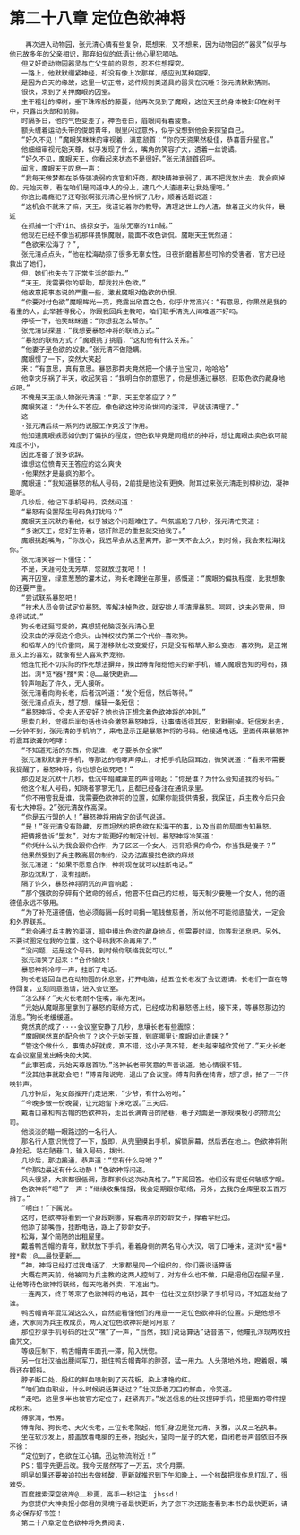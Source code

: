 # 第二十八章 定位色欲神将
        再次进入动物园，张元清心情有些复杂，既想来，又不想来，因为动物园的“器灵”似乎与他已故多年的父亲相识，那弃妇似的低语让他心里犯嘀咕。
       但又好奇动物园器灵与亡父生前的恩怨，忍不住想探究。
       一路上，他默默绷紧神经，却没有像上次那样，感应到某种窥探。
       是因为白天的缘故，这里一切正常，这件规则类道具的器灵在沉睡？张元清默默猜测。
       很快，来到了关押魔眼的囚室。
       主干粗壮的樟树，垂下珠帘般的藤蔓，他再次见到了魔眼，这位天王的身体被封印在树干中，只露出头部和前胸。
       时隔多日，他的气色变差了，神色苍白，眉眼间有着疲惫。
       额头缠着运动头带的俊朗青年，眼里闪过意外，似乎没想到他会来探望自己。
       “好久不见！”魔眼笑眯眯的审视着，满意颔首：“你的天资果然极佳，恭喜晋升星官。”
       他细细审视元始天尊，似乎发现了什么，嘴角的笑容扩大，透着一丝诡谲。
       “好久不见，魔眼天王，你看起来状态不是很好。”张元清颔首招呼。
       闻言，魔眼天王叹息一声：
       “我每天做梦都在杀恃强凌弱的贪官和奸商，都快精神衰弱了，再不把我放出去，我会疯掉的。元始天尊，看在咱们是同道中人的份上，逮几个人渣进来让我处理吧。”
       你这比毒瘾犯了还夸张啊张元清心里怜悯了几秒，顺着话题说道：
       “这机会不就来了嘛，天王，我谨记着你的教导，清理这世上的人渣，做着正义的伙伴，最近
       在抓捕一个奸Yin、掳掠女子，滥杀无辜的Yin贼。”
       他现在已经不像当初那样畏惧魔眼，能面不改色调侃。魔眼天王恍然道：
       “色欲来松海了？”,
       张元清点点头，“他在松海劫掠了很多无辜女性，日夜折磨着那些可怜的受害者，官方已经救出了她们，
       但，她们也失去了正常生活的能力。”
       “天王，我需要你的帮助，帮我找出色欲。”
       他故意把事态说的严重一些，激发魔眼对色欲的仇恨。
       “你要对付色欲”魔眼眸光一亮，竟露出欣喜之色，似乎非常高兴：“有意思，你果然是我的看重的人，此举甚得我心，你跟我回兵主教吧，咱们联手清洗人间难道不好吗。
       停顿一下，他笑眯眯道：“你想我怎么帮你。”
       张元清试探道：“我想要暴怒神将的联络方式。”
       “暴怒的联络方式？”魔眼挑了挑眉，“这和他有什么关系。”
       “他妻子是色欲的奴隶。”张元清不做隐瞒。
       魔眼愣了一下，突然大笑起
       来：“有意思，真有意思。暴怒那莽夫竟然把一个婊子当宝贝，哈哈哈”
       他幸灾乐祸了半天，收起笑容：“我明白你的意思了，你是想通过暴怒，获取色欲的藏身地点吧。”
       不愧是天王级人物张元清道：“那，天王您答应了？”
       魔眼笑道：“为什么不答应，像色欲这种污染世间的渣滓，早就该清理了。”
       这
       ·张元清后续一系列的说服工作竟没了作用。
       他知道魔眼嫉恶如仇到了偏执的程度，但色欲毕竟是同组织的神将，想让魔眼出卖色欲可能难度不小，
       因此准备了很多说辞。
       谁想这位愤青天王答应的这么爽快
       ·他果然才是最疯的那个。
       魔眼道：“我知道暴怒的私人号码，2前提是他没有更换。附耳过来张元清走到樟树边，凝神聆听。
       几秒后，他记下手机号码，突然问道：
       “暴怒有设置陌生号码免打扰吗？”
       魔眼天王沉默的看他，似乎被这个问题难住了。气氛尴尬了几秒，张元清忙笑道：
       “多谢天王，您好生待着，惩奸除恶的重担就交给我了。”
       魔眼挑起嘴角，“你放心，我迟早会从这里离开，那一天不会太久，到时候，我会来松海找你。”
       张元清笑容一下僵住：“
       不是，天涯何处无芳草，您就放过我吧！！
       离开囚室，绿意葱葱的灌木边，狗长老蹲坐在那里，感慨道：“魔眼的偏执程度，比我想象的还要严重。
       “尝试联系暴怒吧！
       “技术人员会尝试定位暴怒，等解决掉色欲，就安排人手清理暴怒。呵呵，这未必管用，但总得试试。”
       狗长老还挺可爱的，真想搓他脑袋张元清心里
       没来由的浮现这个念头。山神权杖的第二个代价—喜欢狗。
       和稻草人的代价雷同，属于潜移默化改变爱好，只是没有稻草人那么变态，喜欢狗，是正常意义上的喜欢，就像有些人喜欢养宠物。
       他连忙把不切实际的作死想法摒弃，摸出傅青阳给他买的新手机，输入魔眼告知的号码，拨
       出。浏*览*器*搜*索：@……最快更新……
       铃声响起了许久，无人接听。
       张元清看向狗长老，后者沉吟道：“发个短信，然后等待。”
       张元清点点头，想了想，编辑一条短信：
       “暴怒神将，令夫人还安好？她也许正想念着色欲神将的冲刺。”
       思索几秒，觉得后半句话也许会激怒暴怒神将，让事情适得其反，默默删掉。短信发出去，一分钟不到，张元清的手机响了，来电显示正是暴怒神将的号码。他接通电话，里面传来暴怒神将震耳欲聋的咆哮：
       “不知道死活的东西，你是谁，老子要杀你全家”
       张元清默默拿开手机，等那边的咆哮声停止，才把手机贴回耳边，微笑说道：“看来不需要我提醒了，暴怒神将，你也想色欲死吧！”
       那边足足沉默十几秒，低沉中暗藏躁意的声音响起：“你是谁？为什么会知道我的号码。”
       他这个私人号码，知晓者寥寥无几，且都已经备注在通讯录里。
       “你不用管我是谁，我需要色欲神将的位置，如果你能提供情报，我保证，兵主教今后只会有七大神将。2”张元清故作高深。
       “你是五行盟的人！”暴怒神将用肯定的语气说道。
       “是！”张元清没有隐藏，反而坦然的把色欲在松海干的事，以及当前的局面告知暴怒。
       把情报告诉“盟友”，对方才能更好的制定计划。暴怒神将冷笑道：
       “你凭什么认为我会跟你合作，为了区区一个女人，违背恐惧的命令，你当我是傻子？”
       他果然受到了兵主教高层的制约，没办法直接找色欲的麻烦
       张元清道：“如果不愿意合作，神将现在就可以挂断电话。”
       那边沉默了，没有挂断。
       隔了许久，暴怒神将阴沉的声音响起：
       “那个强欲的杂碎有个致命的弱点，他管不住自己的烂根，每天制少要睡一个女人，他的道德值永远不够用。
       “为了补充道德值，他必须每隔一段时间捐一笔钱做慈善，所以他不可能彻底蛰伏，一定会和外界联系。
       “我会通过兵主教的渠道，暗中摸出色欲的藏身地点，但需要时间，你等我消息吧。另外，不要试图定位我的位置，这个号码我不会再用了。”
       “没问题，还是这个号码，到时候你联络我就可以。”
       张元清笑了起来：“合作愉快！
       暴怒神将冷哼一声，挂断了电话。
       狗长老返回自己在动物园的休息室，打开电脑，给五位长老发了会议邀请。长老们一直在等待回复，立刻同意邀请，进入会议室。
       “怎么样？”天火长老耐不住嘴，率先发问。
       “元始从魔眼那里拿到了暴怒的联络方式，已经成功和暴怒搭上线，接下来，等暴怒那边的消息。”狗长老缓缓道。
       竟然真的成了····会议室安静了几秒，息壤长老有些震惊：
       “魔眼居然真的配合他了？这个元始天尊，到底哪里让魔眼如此青睐？”
       “管这个做什么，事情办好就成，真不错，这小子真不错，老夫越来越欣赏他了。”天火长老在会议室里发出畅快的大笑。
       “此事若成，元始天尊居首功。”洛神长老带笑意的声音说道。她心情很不错。
       “没其他事就散会吧！”傅青阳说完，退出了会议室。傅青阳靠在椅背，想了想，拍了一下传唤铃声。
       几分钟后，兔女郎推开门走进来，“少爷，有什么吩咐。”
       “今晚多做一份晚餐，让元始留下来吃饭。”三天后。
       戴着口罩和鸭舌帽的色欲神将，走出长满青苔的陋巷，巷子对面是一家规模极小的物流公司。
       他淡淡的瞄一眼路过的一名行人。
       那名行人意识恍惚了一下，旋即，从兜里摸出手机，解锁屏幕，然后丢在地上。色欲神将附身捡起，站在陋巷口，输入号码，拨出。
       几秒后，那边接通，恭声道：“您有什么吩咐？”
       “你那边最近有什么动静！”色欲神将问道。
       风头很紧，大家都很低调，那群家伙这次动真格了。”下属回答。他们没有提任何敏感字眼。
       色欲神将“嗯”了一声：“继续收集情报，我会定期跟你联络，另外，去我的金库里取五百万捐了。”
       “明白！”下属说。
       这时，色欲神将看到一个身段婀娜，穿着清凉的妙龄女子，撑着伞经过。
       他舔了舔嘴唇，挂断电话，跟上了妙龄女子。
       松海，某个简陋的出租屋里。
       戴着鸭舌帽的青年，默默放下手机，看着身侧的两名背心大汉，咽了口唾沫，道浏*览*器*搜*索：@……最快更新……
       “神，神将已经打过我电话了，大家都是同一个组织的，你们要说话算话
       大概在两天前，他被同为兵主教的这两人控制了，对方什么也不做，只是把他囚在屋子里，让他等待色欲神将联络，每天吃着外卖，不准出门。
       一连两天，终于等来了色欲神将的电话，其中一位壮汉立刻抄录了手机号码，不知道发给了谁。
       鸭舌帽青年混江湖这么久，自然能看懂他们的用意一一定位色欲神将的位置。只是他想不通，大家同为兵主教成员，两人定位色欲神将是何用意？
       那位抄录手机号码的壮汉“嘿”了一声，“当然，我们说话算话”话音落下，他瞳孔浮现两枚扭曲咒文。
       等级压制下，鸭舌帽青年面孔一滞，陷入恍惚。
       另一位壮汉抽出腰间军刀，抵住鸭舌帽青年的脖颈，猛一用力。人头落地外地，瞪着眼，嘴唇还在颤抖。
       脖子断口处，殷红的鲜血喷射到了天花板，染上凄艳的红。
       “咱们自由职业，什么时候说话算话过？”壮汉舔着刀口的鲜血，冷笑道。
       “走吧，这里多半也被官方定位了，赶紧离开。”发送信息的壮汉捏碎手机，把里面的零件捏成粉末。
       傅家湾，书房。
       傅青阳、狗长老、天火长老，三位长老聚起，他们身边是张元清、关雅，以及三名执事。
       坐在软沙发上，膝盖放着电脑的王泰，抬起头，望向一屋子的大佬，自闭老哥声音依旧不疾不徐：
       “定位到了，色欲在江心镇，迅达物流附近！”
       PS：错字先更后改。我今天居然写了一万五，求个月票。
       明早如果还要被迫拉出去做核酸，更新就推迟到下午和晚上，一个核酸把我作息打乱了，很难受。
       百度搜索深空彼岸@……秒更，高手一秒记住：jhssd！
       为您提供大神卖报小郎君的灵境行者最快更新，为了您下次还能查看到本书的最快更新，请务必保存好书签！
       第二十八章定位色欲神将免费阅读.
